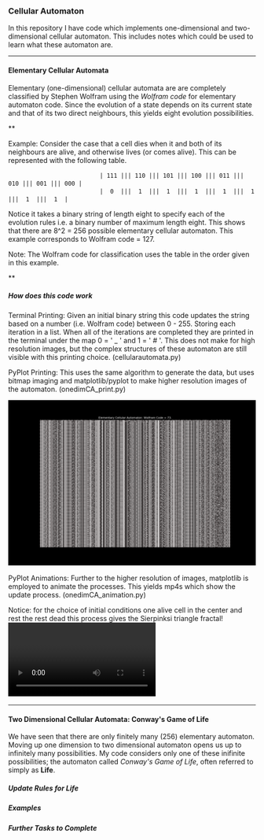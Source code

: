 ### Cellular Automaton

In this repository I have code which implements one-dimensional and two-dimensional cellular automaton. This includes notes which could be used to learn what these automaton are. 

---

#### Elementary Cellular Automata

Elementary (one-dimensional) cellular automata are are completely classified by Stephen Wolfram using the *Wolfram code* for elementary automaton code. Since the evolution of a state depends on its current state and that of its two direct neighbours, this yields eight evolution possibilities.

**

Example: Consider the case that a cell dies when it and both of its neighbours are alive, and otherwise lives (or comes alive). This can be represented with the following table.  

                              | 111 ||| 110 ||| 101 ||| 100 ||| 011 ||| 010 ||| 001 ||| 000 |
                              |  0  |||  1  |||  1  |||  1  |||  1  |||  1  |||  1  |||  1  |

Notice it takes a binary string of length eight to specify each of the evolution rules i.e. a binary number of maximum length eight. This shows that there are 8^2 = 256 possible elementary cellular automaton. This example corresponds to Wolfram code = 127.

Note: The Wolfram code for classification uses the table in the order given in this example. 

**

##### How does this code work

Terminal Printing: Given an initial binary string this code updates the string based on a number (i.e. Wolfram code) between 0 - 255. Storing each iteration in a list. When all of the iterations are completed they are printed in the terminal under the map 0 = ' _ ' and 1 = ' # '. This does not make for high resolution images, but the complex structures of these automaton are still visible with this printing choice. (cellularautomata.py)

PyPlot Printing: This uses the same algorithm to generate the data, but uses bitmap imaging and matplotlib/pyplot to make higher resolution images of the automaton. (onedimCA_print.py)

![Elementary Automaton 73](https://github.com/epicurithmetic/automata/blob/master/CA73.png)

PyPlot Animations: Further to the higher resolution of images, matplotlib is employed to animate the processes. This yields mp4s which show the update process. (onedimCA_animation.py)

Notice: for the choice of initial conditions one alive cell in the center and rest the rest dead this process gives the Sierpinksi triangle fractal! ![Elementary Automaton 90](https://github.com/epicurithmetic/automata/blob/master/elementary%20automata%20animations/CA_Rule90'.mp4)

---

#### Two Dimensional Cellular Automata: Conway's Game of Life

We have seen that there are only finitely many (256) elementary automaton. Moving up one dimension to two dimensional automaton opens us up to infinitely many possibilities. My code considers only one of these inifinite possibilities; the automaton called *Conway's Game of Life*, often referred to simply as **Life**.

##### Update Rules for Life


##### Examples 


##### Further Tasks to Complete



